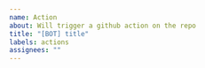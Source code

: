 ```yaml
---
name: Action
about: Will trigger a github action on the repo
title: "[BOT] title"
labels: actions
assignees: ""
---
```

